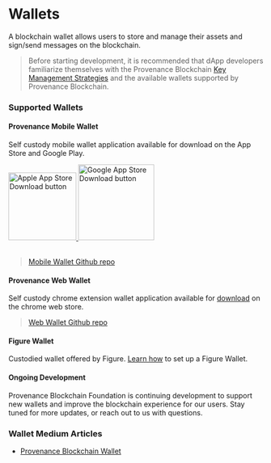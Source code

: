 # Wallets

A blockchain wallet allows users to store and manage their assets and sign/send messages on the blockchain.

> Before starting development, it is recommended that dApp developers familiarize themselves with the Provenance Blockchain <a href="https://docs.provenance.io/integrating/integrating-with-p8e/p8e-contract-execution-environment-p8e/key-management">Key Management Strategies</a> and
> the available wallets supported by Provenance Blockchain.

### Supported Wallets

#### Provenance Mobile Wallet

Self custody mobile wallet application available for download on the App Store and Google Play.

<!-- Apple Store Icon -->
<a href="https://apps.apple.com/us/app/provenance-blockchain-wallet/id1606428494">
<img src="/provenance-docs/img/appStoreBadge.svg" alt="Apple App Store Download button" role="button" width="134px"/>
</a>

<!-- Google Chrome Store Icon -->
<a href="https://play.google.com/store/apps/details?id=io.provenance.wallet">
<img src="/provenance-docs/img/googlePlayBadge.png" alt="Google App Store Download button" role="button" width="150px"/>
</a>
<br/>
<br/>

> [Mobile Wallet Github repo](https://github.com/provenance-io/provenance-mobile-wallet)

#### Provenance Web Wallet

Self custody chrome extension wallet application available for <a href="https://chrome.google.com/webstore/detail/provenance-blockchain-wal/pfcpdmimlaffecihgamfbnfffmdlhkmh?hl=en">download</a> on the chrome web store.

> [Web Wallet Github repo](https://github.com/provenance-io/provenance-web-wallet)

#### Figure Wallet

Custodied wallet offered by Figure. <a href="https://www.figure.com/wallet/set-up-a-wallet/">Learn how</a> to set up a Figure Wallet.

#### Ongoing Development

Provenance Blockchain Foundation is continuing development to support new wallets and improve the blockchain experience for our users. Stay tuned for more updates, or reach out to us with questions.

### Wallet Medium Articles

- [Provenance Blockchain Wallet](https://medium.com/provenanceblockchain/provenance-blockchain-wallet-e7a5ffc645c0)
